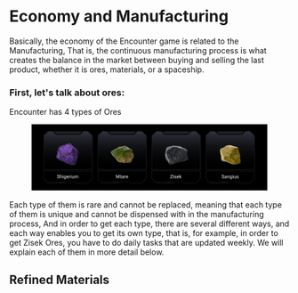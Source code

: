 # Economy and Manufacturing

Basically, the economy of the Encounter game is related to the Manufacturing, That is, the continuous manufacturing process is what creates the balance in the market between buying and selling the last product, whether it is ores, materials, or a spaceship.



### **First, let's talk about ores:**

Encounter has 4 types of Ores

<figure><img src="../../.gitbook/assets/Group 521.png" alt=""><figcaption></figcaption></figure>

Each type of them is rare and cannot be replaced, meaning that each type of them is unique and cannot be dispensed with in the manufacturing process, And in order to get each type, there are several different ways, and each way enables you to get its own type, that is, for example, in order to get Zisek Ores, you have to do daily tasks that are updated weekly. We will explain each of them in more detail below.

## Refined Materials

